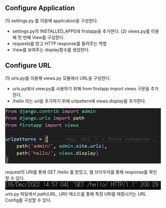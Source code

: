 ## Configure Application
(1) settings.py 를 이용해 application을 구성한다.
- settings.py의 INSTALLED_APPS에 firstapp을 추가한다.
(2) views.py를 이용해 첫 번째 View를 구성한다.
- requests를 받고 HTTP response를 돌려주는 역할
- View를 보여주는 display함수를 생성한다.

## Configure URL
(1) urls.py를 이용해 views.py 모듈에서 URL을 구성한다.
- urls.py에서 view.py를 사용하기 위해 from firstapp import views 구문을 추가한다.
- /hello 라는 url을 추가하기 위해 urlpattern에 views.display를 추가한다.

![default](./image/1216-1.PNG)

request의 URI를 통해 GET /hello 를 받았고, 웹 브라우저를 통해 response를 확인할 수 있다.
<br>
![default](./image/1216-2.PNG)
</br>
urls.py 파일에서 path(URL, URI) 메소드를 통해 특정 URI를 매핑시키는 URL Config를 구성할 수 있다.



